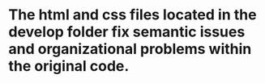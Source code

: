 # The html and css files located in the develop folder fix semantic issues and organizational problems within the original code. 

